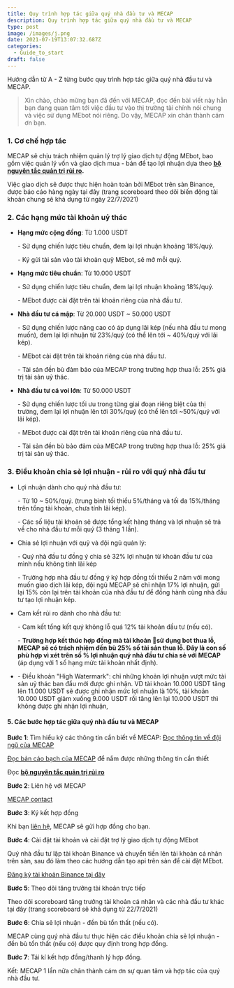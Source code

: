 ```yaml
---
title: Quy trình hợp tác giữa quý nhà đầu tư và MECAP
description: Quy trình hợp tác giữa quý nhà đầu tư và MECAP
type: post
image: /images/j.png
date: 2021-07-19T13:07:32.687Z
categories:
  - Guide_to_start
draft: false
---
```

Hướng dẫn từ A - Z từng bước quy trình hợp tác giữa quý nhà đầu tư và MECAP.

> Xin chào, chào mừng bạn đã đến với MECAP, đọc đến bài viết này hẳn bạn đang quan tâm tới việc đầu tư vào thị trường tài chính nói chung và việc sử dụng MEbot nói riêng. Do vậy, MECAP xin chân thành cám ơn bạn.

### 1. Cơ chế hợp tác

MECAP sẽ chịu trách nhiệm quản lý trợ lý giao dịch tự động MEbot, bao gồm việc quản lý vốn và giao dịch mua - bán để tạo lợi nhuận dựa theo **[bộ nguyên tắc quản trị rủi ro](https://mecap.netlify.app/blog/post-10/).**

Việc giao dịch sẽ được thực hiện hoàn toàn bởi MEbot trên sàn Binance, được báo cáo hàng ngày tại đây (trang scoreboard theo dõi biến động tài khoản chung sẽ khả dụng từ ngày 22/7/2021)

### 2. Các hạng mức tài khoản uỷ thác

* **Hạng mức cộng đồng**: Từ 1.000 USDT

  \- Sử dụng chiến lược tiêu chuẩn, đem lại lợi nhuận khoảng 18%/quý.

  \- Ký gửi tài sản vào tài khoản quỹ MEbot, sẽ mở mỗi quý.
* **Hạng mức tiêu chuẩn**: Từ 10.000 USDT

  \- Sử dụng chiến lược tiêu chuẩn, đem lại lợi nhuận khoảng 18%/quý.

  \- MEbot được cài đặt trên tài khoản riêng của nhà đầu tư.
* **Nhà đầu tư cá mập**: Từ 20.000 USDT ~ 50.000 USDT

  \- Sử dụng chiến lược nâng cao có áp dụng lãi kép (nếu nhà đầu tư mong muốn), đem lại lợi nhuận từ 23%/quý (có thể lên tới ~ 40%/quý với lãi kép).

  \- MEbot cài đặt trên tài khoản riêng của nhà đầu tư.

  \- Tài sản đền bù đảm bảo của MECAP trong trường hợp thua lỗ: 25% giá trị tài sản uỷ thác.
* **Nhà đầu tư cá voi lớn**: Từ 50.000 USDT

  \- Sử dụng chiến lược tối ưu trong từng giai đoạn riêng biệt của thị trường, đem lại lợi nhuận lên tới 30%/quý (có thể lên tới ~50%/quý với lãi kép).

  \- MEbot được cài đặt trên tài khoản riêng của nhà đầu tư.

  \- Tài sản đền bù bảo đảm của MECAP trong trường hợp thua lỗ: 25% giá trị tài sản uỷ thác.

### 3. Điều khoản chia sẻ lợi nhuận - rủi ro với quý nhà đầu tư

* Lợi nhuận dành cho quý nhà đầu tư:

  \- Từ 10 ~ 50%/quý. (trung bình tối thiểu 5%/tháng và tối đa 15%/tháng trên tổng tài khoản, chưa tính lãi kép).

  \- Các số liệu tài khoản sẽ được tổng kết hàng tháng và lợi nhuận sẽ trả về cho nhà đầu tư mỗi quý (3 tháng 1 lần).
* Chia sẻ lợi nhuận với quỹ và đội ngũ quản lý:

  \- Quý nhà đầu tư đồng ý chia sẻ 32% lợi nhuận từ khoản đầu tư của mình nếu không tính lãi kép

  \- Trường hợp nhà đầu tư đồng ý ký hợp đồng tối thiểu 2 năm với mong muốn giao dịch lãi kép, đội ngũ MECAP sẽ chỉ nhận 17% lợi nhuận, gửi lại 15% còn lại trên tài khoản của nhà đầu tư để đồng hành cùng nhà đầu tư tạo lợi nhuận kép.
* Cam kết rủi ro dành cho nhà đầu tư:

  \- Cam kết tổng kết quý không lỗ quá 12% tài khoản đầu tư (nếu có). 

  \- **Trường hợp kết thúc hợp đồng mà tài khoản sử dụng bot thua lỗ, MECAP sẽ có trách nhiệm đền bù 25% số tài sản thua lỗ. Đây là con số phù hợp vì xét trên số % lợi nhuận quý nhà đầu tư chia sẻ với MECAP** (áp dụng với 1 số hạng mức tài khoản nhất định).



* \- Điều khoản "High Watermark": chỉ những khoản lợi nhuận vượt mức tài sản uỷ thác ban đầu mới được ghi nhận. VD tài khoản 10.000 USDT tăng lên 11.000 USDT sẽ được ghi nhận mức lợi nhuận là 10%, tài khoản 10.000 USDT giảm xuống 9.000 USDT rồi tăng lên lại 10.000 USDT thì không được ghi nhận lợi nhuận,

#### 5. Các bước hợp tác giữa quý nhà đầu tư và MECAP

**Bước 1**: Tìm hiểu kỹ các thông tin cần biết về MECAP:
[Đọc thông tin về đội ngũ của MECAP](https://mecap.netlify.app/about/)

[Đọc bản cáo bạch của MECAP](https://mecap.netlify.app/blog/post-1/) để nắm được những thông tin cần thiết

Đọc **[bộ nguyên tắc quản trị rủi  ro](https://mecap.vn/blog/post-10/)**

**Bước 2**: Liên hệ với MECAP

[MECAP contact](https://mecap.netlify.app/contact/)

**Bước 3**: Ký kết hợp đồng

Khi bạn [liên hệ](https://mecap.netlify.app/contact/), MECAP sẽ gửi hợp đồng cho bạn.

**Bước 4**: Cài đặt tài khoản và cài đặt trợ lý giao dịch tự động MEbot

Quý nhà đầu tư lập tài khoản Binance và chuyển tiền lên tài khoản cá nhân trên sàn, sau đó làm theo các hướng dẫn tạo api trên sàn để cài đặt MEbot.

[Đăng ký tài khoản Binance tại đây](https://accounts.binance.me/en/register?ref=17977771)

**Bước 5**: Theo dõi tăng trưởng tài khoản trực tiếp

Theo dõi scoreboard tăng trưởng tài khoản cá nhân và các nhà đầu tư khác tại đây (trang scoreboard sẽ khả dụng từ 22/7/2021) 

**Bước 6**: Chia sẻ lợi nhuận - đền bù tổn thất (nếu có). 

MECAP cùng quý nhà đầu tư thực hiện các điều khoản chia sẻ lợi nhuận - đền bù tổn thất (nếu có) được quy định trong hợp đồng.

**Bước 7**: Tái kí kết hợp đồng/thanh lý hợp đồng.

Kết: MECAP 1 lần nữa chân thành cám ơn sự quan tâm và hợp tác của quý nhà đầu tư.